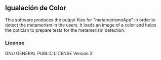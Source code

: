 ## Igualación de Color

This software produces the output files for "metamerismoApp" in order to detect the metamerism in the users. It loads an image of a color and helps the optician to prepare tests for the metamerism detection.

### License

GNU GENERAL PUBLIC LICENSE Version 2.